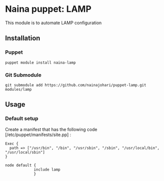 # Naina puppet: LAMP #

This module is to automate LAMP configuration

## Installation

### Puppet

`puppet module install naina-lamp`

### Git Submodule

`git submodule add https://github.com/nainajohari/puppet-lamp.git modules/lamp`

## Usage

### Default setup
Create a manifest that has the following code [/etc/puppet/manifests/site.pp] :
```puppet
Exec {
  path => ["/usr/bin", "/bin", "/usr/sbin", "/sbin", "/usr/local/bin", "/usr/local/sbin"]
}

node default {
             include lamp
             }
```
